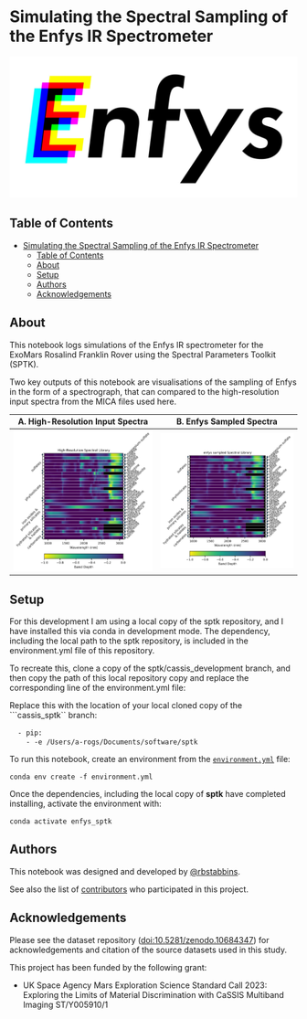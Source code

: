 # Simulating the Spectral Sampling of the Enfys IR Spectrometer

<p align="center">
  <a href="" rel="noopener">
 <img max-width=512px src="enfys_logo.jpg" alt="Project logo"></a>
</p>

## Table of Contents

- [Simulating the Spectral Sampling of the Enfys IR Spectrometer](#simulating-the-spectral-sampling-of-the-enfys-ir-spectrometer)
  - [Table of Contents](#table-of-contents)
  - [About ](#about-)
  - [Setup ](#setup-)
  - [Authors ](#authors-)
  - [Acknowledgements ](#acknowledgements-)

## About <a name = "about"></a>

This notebook logs simulations of the Enfys IR spectrometer for the ExoMars Rosalind Franklin Rover using the Spectral Parameters Toolkit (SPTK).

Two key outputs of this notebook are visualisations of the sampling of Enfys in the form of a spectrograph, that can compared to the high-resolution input spectra from the MICA files used here.

A. High-Resolution Input Spectra |B. Enfys Sampled Spectra
--|--
<img max-width=512px src="hires_spectrogram.svg" alt="High-Resolution Input Spectra"></a>|<img max-width=512px src="enfys_spectrogram.svg" alt="Enfys Sampled Spectra"></a>

## Setup <a name = "setup"></a>

For this development I am using a local copy of the sptk repository, and I have installed this via conda in development mode. The dependency, including the local path to the sptk repository, is included in the environment.yml file of this repository.

To recreate this, clone a copy of the sptk/cassis_development branch, and then copy the path of this local repository copy and replace the corresponding line of the environment.yml file:

Replace this with the location of your local cloned copy of the ```cassis_sptk`` branch:
```
  - pip:
    - -e /Users/a-rogs/Documents/software/sptk 
```

To run this notebook, create an environment from the [```environment.yml```](./environment.yml) file:

```
conda env create -f environment.yml
```

Once the dependencies, including the local copy of **sptk** have completed installing, activate the environment with:

```
conda activate enfys_sptk
```

## Authors <a name = "authors"></a>

This notebook was designed and developed by [@rbstabbins](https://github.com/rbstabbins).

See also the list of [contributors](https://github.com/rbstabbins/sptk/contributors) who participated in this project.

## Acknowledgements <a name = "acknowledgements"></a>

Please see the dataset repository ([doi:10.5281/zenodo.10684347](https://zenodo.org/doi/10.5281/zenodo.10684347)) for acknowledgements and citation of the source datasets used in this study.

This project has been funded by the following grant:
- UK Space Agency Mars Exploration Science Standard Call 2023: Exploring the Limits of Material Discrimination with CaSSIS Multiband Imaging ST/Y005910/1